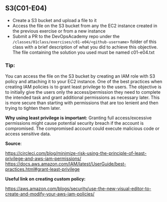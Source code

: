 ## S3(C01-E04)

- Create a S3 bucket and upload a file to it
- Access the file on the S3 bucket from  any the EC2 instance created in the previous exercise or from a new instance
- Submit a PR to the DevOpsAcademy repo under the `/classes/01class/exercises/c01-e04/<github-username>` folder of this class with a brief description of what you did to achieve this objective. The file containing the solution you used must be named c01-e04.txt


### Tip:
You can access the file on the S3 bucket by creating an IAM role with S3 policy and attaching it to your EC2 instance. One of the best practices when creating IAM policies is to grant least privilege to the users. The objective is to initially give the users only the access/permission they need to complete the intended task and grant additional permissions as necessary later. This is more secure than starting with permissions that are too lenient and then trying to tighten them later. 


**Why using least privilege is important:**
Granting full access/excessive permissions might cause potential security breach if the account is compromised. The compromised account could execute malicious code or access sensitive data. 


**Source**: 

https://circleci.com/blog/minimize-risk-using-the-principle-of-least-privilege-and-aws-iam-permissions/
https://docs.aws.amazon.com/IAM/latest/UserGuide/best-practices.html#grant-least-privilege


**Useful link on creating custom policy:**

https://aws.amazon.com/blogs/security/use-the-new-visual-editor-to-create-and-modify-your-aws-iam-policies/